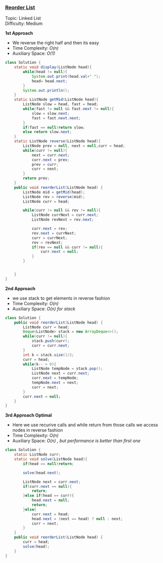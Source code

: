 ### [Reorder List](https://leetcode.com/problems/reorder-list/)
Topic: Linked List  
Difficulty: Medium

**1st Approach**
- We reverse the right half and then its easy
- Time Complexity: *O(n)*
- Auxiliary Space: *O(1)*

```java
class Solution {
    static void display(ListNode head){
        while(head != null){
            System.out.print(head.val+" ");
            head= head.next;
        }
        System.out.println();
    }
    static ListNode getMid(ListNode head){
        ListNode slow = head, fast = head;
        while(fast != null && fast.next != null){
            slow = slow.next;
            fast = fast.next.next;
        }
        if(fast == null)return slow;
        else return slow.next;
    }
    static ListNode reverse(ListNode head){
        ListNode prev = null, next = null,curr = head;
        while(curr != null){
            next = curr.next;
            curr.next = prev;
            prev = curr;
            curr = next;
        }
        return prev;
    }
    public void reorderList(ListNode head) {
        ListNode mid = getMid(head);
        ListNode rev = reverse(mid);
        ListNode curr = head;

        while(curr != null && rev != null){
            ListNode currNext = curr.next;
            ListNode revNext = rev.next;

            curr.next = rev;
            rev.next = currNext;
            curr = currNext;
            rev = revNext;
            if(rev == null && curr != null){
                curr.next = null;
            }
        }


    }
}
```


**2nd Approach**

- we use stack to get elements in reverse fashion
- Time Complexity: *O(n)*
- Auxiliary Space: *O(n) for stack*

```java
class Solution {
    public void reorderList(ListNode head) {
        ListNode curr = head;
        Deque<ListNode> stack = new ArrayDeque<>();
        while(curr != null){
            stack.push(curr);
            curr = curr.next;
        }
        int k = stack.size()/2;
        curr = head;
        while(k-- > 0){
            ListNode tempNode = stack.pop();
            ListNode next = curr.next;
            curr.next = tempNode;
            tempNode.next = next;
            curr = next;
        }
        curr.next = null;
    }
}
```

**3rd Approach Optimal**

- Here we use recurive calls and while return from those calls we access nodes in reverse fashion
- Time Complexity: *O(n)*
- Auxiliary Space: *O(n) , but performance is better than first one*


```java
class Solution {
    static ListNode curr;
    static void solve(ListNode head){
        if(head == null)return;

        solve(head.next);

        ListNode next = curr.next;
        if(curr.next == null){
            return;
        }else if(head == curr){
            head.next = null;
            return;
        }else{
            curr.next = head;
            head.next = (next == head) ? null : next;
            curr = next;
        }
    }
    public void reorderList(ListNode head) {
        curr = head;
        solve(head);
    }
}
```